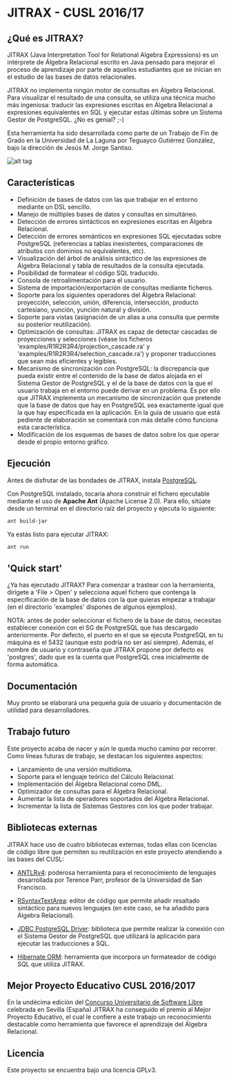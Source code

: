 # JITRAX - CUSL 2016/17

## ¿Qué es JITRAX?

JITRAX (Java Interpretation Tool for Relational Algebra Expressions) es un intérprete de Álgebra Relacional 
escrito en Java pensado para mejorar el proceso de aprendizaje por parte de aquellos estudiantes que 
se inician en el estudio de las bases de datos relacionales. 

JITRAX no implementa ningún motor de consultas en Álgebra Relacional. Para visualizar el resultado de una
consulta, se utiliza una técnica mucho más ingeniosa: traducir las expresiones escritas en Álgebra Relacional
a expresiones equivalentes en SQL y ejecutar estas últimas sobre un Sistema Gestor de PostgreSQL. ¿No es 
genial? ;-)

Esta herramienta ha sido desarrollada como parte de un Trabajo de Fin de Grado en la Universidad de La Laguna por Teguayco Gutiérrez González, bajo la dirección de Jesús M. Jorge Santiso.

![alt tag](https://user-images.githubusercontent.com/20015750/26836066-c33a7154-4ad1-11e7-8429-74f3ae709ad7.png)

## Características

* Definición de bases de datos con las que trabajar en el entorno mediante un DSL sencillo.
* Manejo de múltiples bases de datos y consultas en simultáneo.
* Detección de errores sintácticos en expresiones escritas en Álgebra Relacional.
* Detección de errores semánticos en expresiones SQL ejecutadas sobre PostgreSQL (referencias a tablas
inexistentes, comparaciones de atributos con dominios no equivalentes, etc).
* Visualización del árbol de análisis sintáctico de las expresiones de Álgebra Relacional y tabla de 
resultados de la consulta ejecutada.
* Posibilidad de formatear el código SQL traducido.
* Consola de retroalimentación para el usuario.
* Sistema de importación/exportación de consultas mediante ficheros.
* Soporte para los siguientes operadores del Álgebra Relacional: proyección, selección, unión,
diferencia, intersección, producto cartesiano, yunción, yunción natural y división.
* Soporte para vistas (asignación de un alias a una consulta que permite su posterior reutilización).
* Optimización de consultas: JITRAX es capaz de detectar cascadas de proyecciones y selecciones (véase los ficheros 'examples/R1R2R3R4/projection_cascade.ra' y 'examples/R1R2R3R4/selection_cascade.ra') y proponer traducciones que sean más eficientes y legibles.
* Mecanismo de sincronización con PostgreSQL: la discrepancia que pueda existir entre el contenido de la base de datos alojada en el Sistema Gestor de PostgreSQL y el de la base de datos con la que el usuario trabaja en el entorno puede derivar en un problema. Es por ello que JITRAX implementa un mecanismo de sincronización que pretende que la base de datos que hay en PostgreSQL sea exactamente igual que la que hay especificada en la aplicación. En la guía de usuario que está pediente de elaboración se comentará con más detalle cómo funciona esta característica.
* Modificación de los esquemas de bases de datos sobre los que operar desde el propio entorno gráfico.

## Ejecución

Antes de disfrutar de las bondades de JITRAX, instala [PostgreSQL](https://www.postgresql.org/download/). 

Con PostgreSQL instalado, tocaría ahora construir el fichero ejecutable mediante el uso de **Apache Ant** (Apache License 2.0). Para ello, sitúate desde un terminal en el directorio raíz del proyecto y ejecuta lo siguiente:

```sh
ant build-jar
```

Ya estás listo para ejecutar JITRAX:

```sh
ant run
```

## 'Quick start'

¿Ya has ejecutado JITRAX? Para comenzar a trastear con la herramienta, dirígete a 'File > Open' y selecciona aquel fichero que contenga la especificación de la base de datos con la que quieras empezar a trabajar (en el directorio 'examples' dispones de algunos ejemplos). 

NOTA: antes de poder seleccionar el fichero de la base de datos, necesitas establecer conexión con el SG de PostgreSQL que has descargado anteriormente. Por defecto, el puerto en el que se ejecuta PostgreSQL en tu máquina es el 5432 (aunque esto podría no ser así siempre). Además, el nombre de usuario y contraseña que JITRAX propone por defecto es 'postgres', dado que es la cuenta que PostgreSQL crea inicialmente de forma automática.

## Documentación

Muy pronto se elaborará una pequeña guía de usuario y documentación de utilidad para desarrolladores.

## Trabajo futuro

Este proyecto acaba de nacer y aún le queda mucho camino por recorrer. Como líneas futuras de trabajo,
se destacan los siguientes aspectos:

* Lanzamiento de una versión multidioma.
* Soporte para el lenguaje teórico del Cálculo Relacional.
* Implementación del Álgebra Relacional como DML.
* Optimizador de consultas para el Álgebra Relacional.
* Aumentar la lista de operadores soportados del Álgebra Relacional.
* Incrementar la lista de Sistemas Gestores con los que poder trabajar.

## Bibliotecas externas

JITRAX hace uso de cuatro bibliotecas externas, todas ellas con licencias de código libre que permiten 
su reutilización en este proyecto atendiendo a las bases del CUSL:

* [ANTLRv4](http://www.antlr.org/about.html): poderosa herramienta para el reconocimiento de lenguajes
desarrollada por Terence Parr, profesor de la Universidad de San Francisco.

* [RSyntaxTextArea](http://bobbylight.github.io/RSyntaxTextArea/): editor de código que permite añadir
resaltado sintáctico para nuevos lenguajes (en este caso, se ha añadido para Álgebra Relacional).

* [JDBC PostgreSQL Driver](https://jdbc.postgresql.org/about/license.html): biblioteca que permite realizar
la conexión con el Sistema Gestor de PostgreSQL que utilizará la aplicación para ejecutar las traducciones
a SQL.

* [Hibernate ORM](http://hibernate.org/orm/): herramienta que incorpora un formateador de código SQL que utiliza JITRAX.

## Mejor Proyecto Educativo CUSL 2016/2017

En la undécima edición del [Concurso Universitario de Software Libre](https://www.concursosoftwarelibre.org/1617/) celebrada en Sevilla (España) JITRAX ha conseguido el premio al Mejor Proyecto Educativo, el cual le confiere a este trabajo un reconocimiento destacable como herramienta que favorece el aprendizaje del Álgebra Relacional.

## Licencia

Este proyecto se encuentra bajo una licencia GPLv3.

